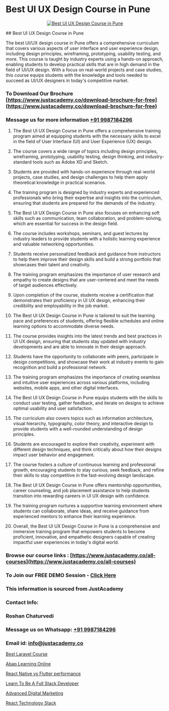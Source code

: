 # Best UI UX Design Course in Pune

<p align="center">
  <a href="https://justacademy.co/all-courses">
    <img src="https://i.ibb.co/P5KtSQ2/ui-ux.png" alt="Best UI UX Design Course in Pune">
  </a>
</p>
## Best UI UX Design Course in Pune

The best UI/UX design course in Pune offers a comprehensive curriculum that covers various aspects of user interface and user experience design, including design principles, wireframing, prototyping, usability testing, and more. This course is taught by industry experts using a hands-on approach, enabling students to develop practical skills that are in high demand in the field of UI/UX design. With a focus on real-world projects and case studies, this course equips students with the knowledge and tools needed to succeed as UI/UX designers in today's competitive market.
### To Download Our Brochure [https://www.justacademy.co/download-brochure-for-free](https://www.justacademy.co/download-brochure-for-free)
### Message us for more information [+91 9987184296](https://api.whatsapp.com/send?phone=919987184296)
1) The Best UI UX Design Course in Pune offers a comprehensive training program aimed at equipping students with the necessary skills to excel in the field of User Interface (UI) and User Experience (UX) design.

2) The course covers a wide range of topics including design principles, wireframing, prototyping, usability testing, design thinking, and industry-standard tools such as Adobe XD and Sketch.

3) Students are provided with hands-on experience through real-world projects, case studies, and design challenges to help them apply theoretical knowledge in practical scenarios.

4) The training program is designed by industry experts and experienced professionals who bring their expertise and insights into the curriculum, ensuring that students are prepared for the demands of the industry.

5) The Best UI UX Design Course in Pune also focuses on enhancing soft skills such as communication, team collaboration, and problem-solving, which are essential for success in the design field.

6) The course includes workshops, seminars, and guest lectures by industry leaders to provide students with a holistic learning experience and valuable networking opportunities.

7) Students receive personalized feedback and guidance from instructors to help them improve their design skills and build a strong portfolio that showcases their talent and creativity.

8) The training program emphasizes the importance of user research and empathy to create designs that are user-centered and meet the needs of target audiences effectively.

9) Upon completion of the course, students receive a certification that demonstrates their proficiency in UI UX design, enhancing their credibility and employability in the job market.

10) The Best UI UX Design Course in Pune is tailored to suit the learning pace and preferences of students, offering flexible schedules and online learning options to accommodate diverse needs.

11) The course provides insights into the latest trends and best practices in UI UX design, ensuring that students stay updated with industry developments and are able to innovate in their design approach.

12) Students have the opportunity to collaborate with peers, participate in design competitions, and showcase their work at industry events to gain recognition and build a professional network.

13) The training program emphasizes the importance of creating seamless and intuitive user experiences across various platforms, including websites, mobile apps, and other digital interfaces.

14) The Best UI UX Design Course in Pune equips students with the skills to conduct user testing, gather feedback, and iterate on designs to achieve optimal usability and user satisfaction.

15) The curriculum also covers topics such as information architecture, visual hierarchy, typography, color theory, and interactive design to provide students with a well-rounded understanding of design principles.

16) Students are encouraged to explore their creativity, experiment with different design techniques, and think critically about how their designs impact user behavior and engagement.

17) The course fosters a culture of continuous learning and professional growth, encouraging students to stay curious, seek feedback, and refine their skills to stay competitive in the fast-evolving design landscape.

18) The Best UI UX Design Course in Pune offers mentorship opportunities, career counseling, and job placement assistance to help students transition into rewarding careers in UI UX design with confidence.

19) The training program nurtures a supportive learning environment where students can collaborate, share ideas, and receive guidance from experienced mentors to enhance their learning experience.

20) Overall, the Best UI UX Design Course in Pune is a comprehensive and immersive training program that empowers students to become proficient, innovative, and empathetic designers capable of creating impactful user experiences in today's digital world.

### Browse our course links : [https://www.justacademy.co/all-courses](https://www.justacademy.co/all-courses) 
### To Join our FREE DEMO Session - [Click Here](https://www.justacademy.co/register-for-course-demo)


### This information is sourced from JustAcademy
### Contact Info:
### Roshan Chaturvedi
### Message us on Whatsapp: [+91 9987184296](https://api.whatsapp.com/send?phone=919987184296)
### Email id: [info@justacademy.co](mailto:info@justacademy.co)
                
[Best Laravel Course](https://www.linkedin.com/pulse/best-laravel-course-justacademy-sunnyvale-trtac?trackingId=%2BzzD6vi9b%2BVYuLbBveCIEQ%3D%3D&lipi=urn%3Ali%3Apage%3Ad_flagship3_company_admin%3BUjFoUpg3TaeqGUVsU2Vh7w%3D%3D)

[Abap Learning Online](https://www.linkedin.com/pulse/abap-learning-online-justacademy-houston-kdlzf?trackingId=4dNt7IJq8yF9thlrsGeUkw%3D%3D&lipi=urn%3Ali%3Apage%3Ad_flagship3_company_admin%3BbdU8Kb1eTdmC8sV%2Feumusg%3D%3D)

[React Native vs Flutter performance](https://medium.com/@namusn/react-native-vs-flutter-performance-cc347829e41a)

[Learn To Be A Full Stack Developer](https://medium.com/@prempja40/learn-to-be-a-full-stack-developer-26837147cd35)

[Advanced Digital Marketing](https://justacademyin.github.io/justacademy/advanced-digital-marketing)

[React Technology Stack](https://justacademyin.github.io/justacademy/react-technology-stack)


